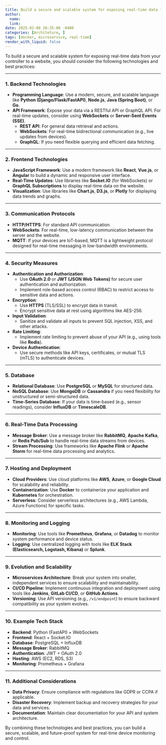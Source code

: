 ```yaml
---
title: Build a secure and scalable system for exposing real-time data from your controller to a website
author:
  name: 
  link: 
date: 2025-02-08 20:35:00 -0400
categories: [Architeture, ]
tags: [docker, microservice, real-time]
render_with_liquid: false
---
```


To build a secure and scalable system for exposing real-time data from your controller to a website, you should consider the following technologies and best practices:

---

### **1. Backend Technologies**
- **Programming Language**: Use a modern, secure, and scalable language like **Python (Django/Flask/FastAPI)**, **Node.js**, **Java (Spring Boot)**, or **Go**.
- **API Framework**: Expose your data via a RESTful API or GraphQL API. For real-time updates, consider using **WebSockets** or **Server-Sent Events (SSE)**.
  - **REST API**: For general data retrieval and actions.
  - **WebSockets**: For real-time bidirectional communication (e.g., live updates from devices).
  - **GraphQL**: If you need flexible querying and efficient data fetching.

---

### **2. Frontend Technologies**
- **JavaScript Framework**: Use a modern framework like **React**, **Vue.js**, or **Angular** to build a dynamic and responsive user interface.
- **Real-Time Updates**: Use libraries like **Socket.IO** (for WebSockets) or **GraphQL Subscriptions** to display real-time data on the website.
- **Visualization**: Use libraries like **Chart.js**, **D3.js**, or **Plotly** for displaying data trends and graphs.

---

### **3. Communication Protocols**
- **HTTP/HTTPS**: For standard API communication.
- **WebSockets**: For real-time, low-latency communication between the server and the website.
- **MQTT**: If your devices are IoT-based, MQTT is a lightweight protocol designed for real-time messaging in low-bandwidth environments.

---

### **4. Security Measures**
- **Authentication and Authorization**:
  - Use **OAuth 2.0** or **JWT (JSON Web Tokens)** for secure user authentication and authorization.
  - Implement role-based access control (RBAC) to restrict access to sensitive data and actions.
- **Encryption**:
  - Use **HTTPS** (TLS/SSL) to encrypt data in transit.
  - Encrypt sensitive data at rest using algorithms like AES-256.
- **Input Validation**:
  - Sanitize and validate all inputs to prevent SQL injection, XSS, and other attacks.
- **Rate Limiting**:
  - Implement rate limiting to prevent abuse of your API (e.g., using tools like **Redis**).
- **Device Authentication**:
  - Use secure methods like API keys, certificates, or mutual TLS (mTLS) to authenticate devices.

---

### **5. Database**
- **Relational Database**: Use **PostgreSQL** or **MySQL** for structured data.
- **NoSQL Database**: Use **MongoDB** or **Cassandra** if you need flexibility for unstructured or semi-structured data.
- **Time-Series Database**: If your data is time-based (e.g., sensor readings), consider **InfluxDB** or **TimescaleDB**.

---

### **6. Real-Time Data Processing**
- **Message Broker**: Use a message broker like **RabbitMQ**, **Apache Kafka**, or **Redis Pub/Sub** to handle real-time data streams from devices.
- **Stream Processing**: Use frameworks like **Apache Flink** or **Apache Storm** for real-time data processing and analytics.

---

### **7. Hosting and Deployment**
- **Cloud Providers**: Use cloud platforms like **AWS**, **Azure**, or **Google Cloud** for scalability and reliability.
- **Containerization**: Use **Docker** to containerize your application and **Kubernetes** for orchestration.
- **Serverless**: Consider serverless architectures (e.g., AWS Lambda, Azure Functions) for specific tasks.

---

### **8. Monitoring and Logging**
- **Monitoring**: Use tools like **Prometheus**, **Grafana**, or **Datadog** to monitor system performance and device status.
- **Logging**: Use centralized logging with tools like **ELK Stack (Elasticsearch, Logstash, Kibana)** or **Splunk**.

---

### **9. Evolution and Scalability**
- **Microservices Architecture**: Break your system into smaller, independent services to ensure scalability and maintainability.
- **CI/CD Pipeline**: Implement continuous integration and deployment using tools like **Jenkins**, **GitLab CI/CD**, or **GitHub Actions**.
- **Versioning**: Use API versioning (e.g., `/v1/endpoint`) to ensure backward compatibility as your system evolves.

---

### **10. Example Tech Stack**
- **Backend**: Python (FastAPI) + WebSockets
- **Frontend**: React + Socket.IO
- **Database**: PostgreSQL + InfluxDB
- **Message Broker**: RabbitMQ
- **Authentication**: JWT + OAuth 2.0
- **Hosting**: AWS (EC2, RDS, S3)
- **Monitoring**: Prometheus + Grafana

---

### **11. Additional Considerations**
- **Data Privacy**: Ensure compliance with regulations like GDPR or CCPA if applicable.
- **Disaster Recovery**: Implement backup and recovery strategies for your data and services.
- **Documentation**: Maintain clear documentation for your API and system architecture.

By combining these technologies and best practices, you can build a secure, scalable, and future-proof system for real-time device monitoring and control.


